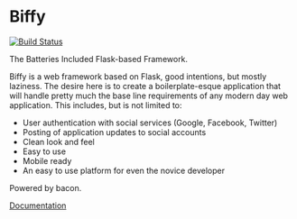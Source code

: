 Biffy
=====

[![Build Status](https://travis-ci.org/andrewjsledge/biffy.png)](https://travis-ci.org/andrewjsledge/biffy)


The Batteries Included Flask-based Framework.

Biffy is a web framework based on Flask, good intentions,
but mostly laziness. The desire here is to create a boilerplate-esque
application that will handle pretty much the base line requirements of any
modern day web application. This includes, but is not limited to:

* User authentication with social services (Google, Facebook, Twitter)
* Posting of application updates to social accounts
* Clean look and feel
* Easy to use
* Mobile ready
* An easy to use platform for even the novice developer

Powered by bacon.

[Documentation](https://biffy.readthedocs.org/)